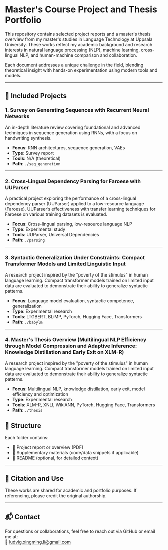 # Master's Course Project and Thesis Portfolio  
This repository contains selected project reports and a master's thesis overview from my master's studies in Language Technology at Uppsala University. These works reflect my academic background and research interests in natural language processing (NLP), machine learning, cross-lingual NLP, and human-machine comparison and collaboration.

Each document addresses a unique challenge in the field, blending theoretical insight with hands-on experimentation using modern tools and models.

---

## 📄 Included Projects

### 1. **Survey on Generating Sequences with Recurrent Neural Networks**
An in-depth literature review covering foundational and advanced techniques in sequence generation using RNNs, with a focus on handwriting synthesis.

- **Focus**: RNN architectures, sequence generation, VAEs
- **Type**: Survey report  
- **Tools**: N/A (theoretical)
- **Path**: `./seq_generation`

---

### 2. **Cross-Lingual Dependency Parsing for Faroese with UUParser**
A practical project exploring the performance of a cross-lingual dependency parser (UUParser) applied to a low-resource language (Faroese). UUParser’s effectiveness with transfer learning techniques for Faroese on various training datasets is evaluated.

- **Focus**: Cross-lingual parsing, low-resource language NLP
- **Type**: Experimental study
- **Tools**: UUParser, Universal Dependencies
- **Path**: `./parsing`

---

### 3. **Syntactic Generalization Under Constraints: Compact Transformer Models and Limited Linguistic Input**
A research project inspired by the "poverty of the stimulus" in human language learning. Compact transformer models trained on limited input data are evaluated to demonstrate their ability to generalize syntactic patterns.

- **Focus**: Language model evaluation, syntactic competence, generalization
- **Type**: Experimental research
- **Tools**: LTGBERT, BLiMP, PyTorch, Hugging Face, Transformers
- **Path**: `./babylm`

---

### 4. **Master's Thesis Overview (Multilingual NLP Efficiency through Model Compression and Adaptive Inference: Knowledge Distillation and Early Exit on XLM-R)**
A research project inspired by the "poverty of the stimulus" in human language learning. Compact transformer models trained on limited input data are evaluated to demonstrate their ability to generalize syntactic patterns.

- **Focus**: Multilingual NLP, knowledge distillation, early exit, model efficiency and optimization
- **Type**: Experimental research
- **Tools**: XLM-R, XNLI, WikiANN, PyTorch, Hugging Face, Transformers
- **Path**: `./thesis`

## 📂 Structure
Each folder contains:
- 📘 Project report or overview (PDF)
- 📝 Supplementary materials (code/data snippets if applicable)
- 📄 README (optional, for detailed context)

---

## 🔗 Citation and Use
These works are shared for academic and portfolio purposes. If referencing, please credit the original authorship.

---

## 📬 Contact
For questions or collaborations, feel free to reach out via GitHub or email me at:  
📧 ludvig.xingming.li@gmail.com

